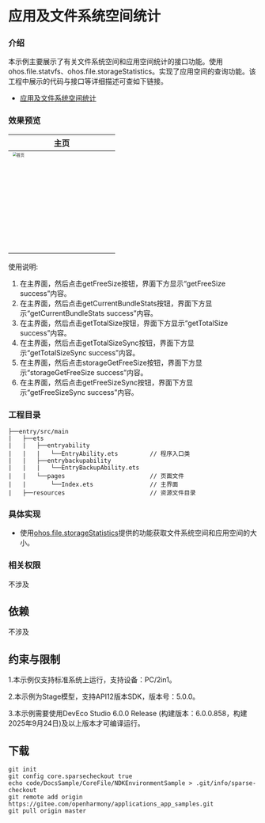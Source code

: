 # 应用及文件系统空间统计

### 介绍

本示例主要展示了有关文件系统空间和应用空间统计的接口功能。使用ohos.file.statvfs、ohos.file.storageStatistics。实现了应用空间的查询功能。该工程中展示的代码与接口等详细描述可查如下链接。

- [应用及文件系统空间统计](https://gitee.com/openharmony/docs/blob/OpenHarmony-5.0.1-Release/zh-cn/application-dev/file-management/app-fs-space-statistics.md)

### 效果预览

|主页|
|--------------------------------|
|<img src="PageImg\SavingUserFiles.jpeg" alt="首页" style="zoom:50%;" width="400" />|

使用说明:

1. 在主界面，然后点击getFreeSize按钮，界面下方显示“getFreeSize success”内容。
2. 在主界面，然后点击getCurrentBundleStats按钮，界面下方显示“getCurrentBundleStats success”内容。
3. 在主界面，然后点击getTotalSize按钮，界面下方显示“getTotalSize success”内容。
4. 在主界面，然后点击getTotalSizeSync按钮，界面下方显示“getTotalSizeSync success”内容。
5. 在主界面，然后点击storageGetFreeSize按钮，界面下方显示“storageGetFreeSize success”内容。
6. 在主界面，然后点击getFreeSizeSync按钮，界面下方显示“getFreeSizeSync success”内容。

### 工程目录

```
├──entry/src/main
|	├──ets
|	|	├──entryability
|	|	|	└──EntryAbility.ets 		// 程序入口类
|	|	├──entrybackupability
|	|	|	└──EntryBackupAbility.ets   
|	|	└──pages   						// 页面文件
|	|		└──Index.ets 				// 主界面
|	├──resources						// 资源文件目录
```

### 具体实现

- 使用[ohos.file.storageStatistics](https://gitee.com/openharmony/docs/blob/OpenHarmony-5.0.1-Release/zh-cn/application-dev/file-management/app-fs-space-statistics.md)提供的功能获取文件系统空间和应用空间的大小。

### 相关权限

不涉及

## 依赖

不涉及

## 约束与限制

1.本示例仅支持标准系统上运行，支持设备：PC/2in1。

2.本示例为Stage模型，支持API12版本SDK，版本号：5.0.0。

3.本示例需要使用DevEco Studio 6.0.0 Release (构建版本：6.0.0.858，构建 2025年9月24日)及以上版本才可编译运行。

## 下载

```
git init
git config core.sparsecheckout true
echo code/DocsSample/CoreFile/NDKEnvironmentSample > .git/info/sparse-checkout
git remote add origin https://gitee.com/openharmony/applications_app_samples.git
git pull origin master
```